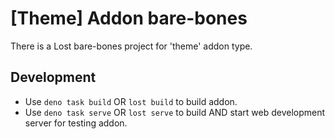 # [Theme] Addon bare-bones

There is a Lost bare-bones project for 'theme' addon type.

<!-- ## Installation
Use `lost create --theme` -->

## Development
- Use `deno task build` OR `lost build` to build addon.
- Use `deno task serve` OR `lost serve` to build AND start web development server for testing addon.
